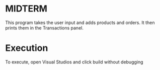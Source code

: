 # MIDTERM
This program takes the user input and adds products and orders. It then prints them in the Transactions panel.

# Execution
To execute, open Visual Studios and click build without debugging
